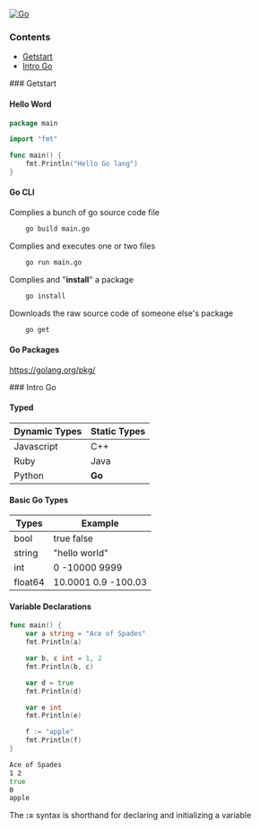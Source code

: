[![Go](https://golang.org/lib/godoc/images/go-logo-blue.svg)](https://golang.org)

### Contents

- [Getstart](#getstart)
- [Intro Go](#intro_go)


<a name="getstart"></a>### Getstart

#### Hello Word

```go
package main

import "fmt"

func main() {
	fmt.Println("Hello Go lang")
}
```

#### Go CLI

Complies a bunch of go source code file

```zsh
    go build main.go
```

Complies and executes one or two files

```zsh
    go run main.go
```

Complies and "**install**" a package

```zsh
    go install
```

Downloads the raw source code of someone else's package

```zsh
    go get
```

#### Go Packages

https://golang.org/pkg/

<a name="intro_go"></a>### Intro Go

#### Typed

| Dynamic Types | Static Types |
| ------------- | ------------ |
| Javascript    | C++          |
| Ruby          | Java         |
| Python        | **Go**       |

#### Basic Go Types

| Types   | Example             |
| ------- | ------------------- |
| bool    | true false          |
| string  | "hello world"       |
| int     | 0 -10000 9999       |
| float64 | 10.0001 0.9 -100.03 |

#### Variable Declarations

```go
func main() {
	var a string = "Ace of Spades"
	fmt.Println(a)

	var b, c int = 1, 2
	fmt.Println(b, c)

	var d = true
	fmt.Println(d)

	var e int
	fmt.Println(e)

	f := "apple"
	fmt.Println(f)
}
```

```zsh
Ace of Spades
1 2
true
0
apple
```
The **:=** syntax is shorthand for declaring and initializing a variable
